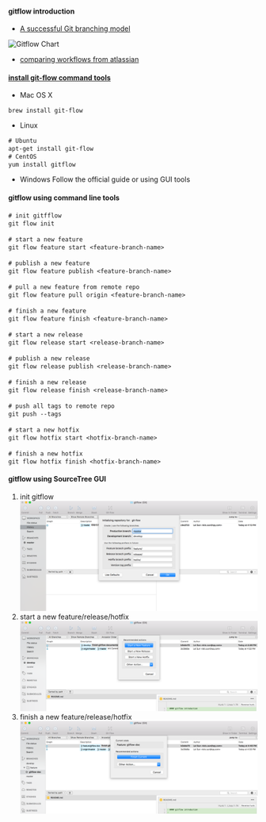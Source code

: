 #### gitflow introduction

-  [A successful Git branching model](http://nvie.com/posts/a-successful-git-branching-model/)

![Gitflow Chart](http://nvie.com/img/git-model@2x.png)

- [comparing workflows from atlassian](https://www.atlassian.com/git/tutorials/comparing-workflows/gitflow-workflow)

#### [install git-flow command tools](https://github.com/nvie/gitflow/wiki/Installation)
-  Mac OS X

```shell
brew install git-flow
```

-  Linux  

```shell
# Ubuntu
apt-get install git-flow
# CentOS
yum install gitflow
```

-  Windows
   Follow the official guide or using GUI tools
   
#### gitflow using command line tools
   ```shell
   # init gitfflow
   git flow init
   
   # start a new feature
   git flow feature start <feature-branch-name>
   
   # publish a new feature
   git flow feature publish <feature-branch-name>
   
   # pull a new feature from remote repo
   git flow feature pull origin <feature-branch-name>
   
   # finish a new feature
   git flow feature finish <feature-branch-name>
   
   # start a new release
   git flow release start <release-branch-name>
   
   # publish a new release
   git flow release publish <release-branch-name>
   
   # finish a new release
   git flow release finish <release-branch-name>
   
   # push all tags to remote repo
   git push --tags
   
   # start a new hotfix
   git flow hotfix start <hotfix-branch-name>
   
   # finish a new hotfix
   git flow hotfix finish <hotfix-branch-name>
   ```

#### gitflow using SourceTree GUI
1. init gitflow
![init](images/st_init.png)
2. start a new feature/release/hotfix
![start a new feature](images/st_start_new_feature.png)
3. finish a new feature/release/hotfix
![finish a new feature](images/st_finish_new_feature.png)




